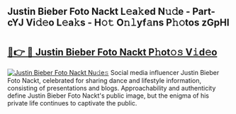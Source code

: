 ## Justin Bieber Foto Nackt L𝚎a𝚔ed N𝚞𝚍e - Part-cYJ Vi𝚍𝚎o L𝚎a𝚔s - H𝚘𝚝 O𝚗𝚕yf𝚊ns P𝚑𝚘tos zGpHI

# <h2><a href="http://kf5ny1h.oniu.top/?m=Justin+Bieber+Foto+Nackt">🔗👉 🔴 Justin Bieber Foto Nackt P𝚑ot𝚘𝚜 V𝚒d𝚎o</a></h2>

[![Justin Bieber Foto Nackt Nu𝚍e𝚜](https://i.imgur.com/0qMVB7G.gif)](http://kf5ny1h.oniu.top/?m=Justin+Bieber+Foto+Nackt)
Social media influencer Justin Bieber Foto Nackt, celebrated for sharing dance and lifestyle information, consisting of presentations and blogs. Approachability and authenticity define Justin Bieber Foto Nackt's public image, but the enigma of his private life continues to captivate the public.  
